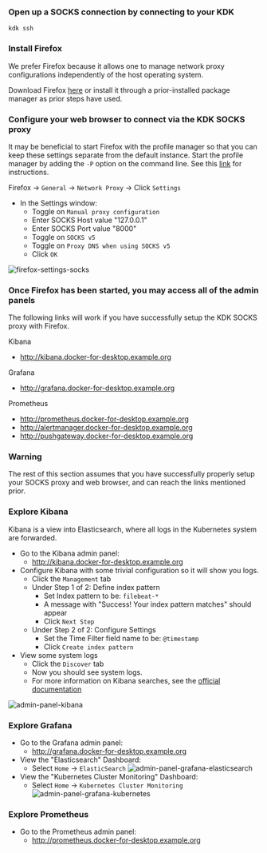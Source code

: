 ### Open up a SOCKS connection by connecting to your KDK

```
kdk ssh
```

### Install Firefox

We prefer Firefox because it allows one to manage network proxy configurations independently of the host operating
system.

Download Firefox [here](https://www.mozilla.org/en-US/firefox/new/) or install it through a prior-installed package
manager as prior steps have used.

### Configure your web browser to connect via the KDK SOCKS proxy

It may be beneficial to start Firefox with the profile manager so that you can keep these settings separate from the
default instance.  Start the profile manager by adding the `-P` option on the command line.  See this
[link](https://support.mozilla.org/en-US/kb/profile-manager-create-and-remove-firefox-profiles) for instructions.

Firefox -> `General` -> `Network Proxy` -> Click `Settings`

- In the Settings window:
  - Toggle on `Manual proxy configuration`
  - Enter SOCKS Host value "127.0.0.1"
  - Enter SOCKS Port value "8000"
  - Toggle on `SOCKS v5`
  - Toggle on `Proxy DNS when using SOCKS v5`
  - Click `OK`

![firefox-settings-socks](/images/firefox-settings-socks.png)

### Once Firefox has been started, you may access all of the admin panels

The following links will work if you have successfully setup the KDK SOCKS proxy with Firefox.

<div hidden comment>$ kubectl get ing| grep -v HOSTS| awk '{print "http://" $2}'</div>

Kibana

* http://kibana.docker-for-desktop.example.org

Grafana

* http://grafana.docker-for-desktop.example.org

Prometheus

* http://prometheus.docker-for-desktop.example.org
* http://alertmanager.docker-for-desktop.example.org
* http://pushgateway.docker-for-desktop.example.org


### Warning

The rest of this section assumes that you have successfully properly setup your SOCKS proxy and web browser, and can
reach the links mentioned prior.

### Explore Kibana

Kibana is a view into Elasticsearch, where all logs in the Kubernetes system are forwarded.

* Go to the Kibana admin panel:
  * http://kibana.docker-for-desktop.example.org
* Configure Kibana with some trivial configuration so it will show you logs.
  * Click the `Management` tab
  * Under Step 1 of 2: Define index pattern
    * Set Index pattern to be: `filebeat-*`
    * A message with "Success!  Your index pattern matches" should appear
    * Click `Next Step`
  * Under Step 2 of 2: Configure Settings
    * Set the Time Filter field name to be: `@timestamp`
    * Click `Create index pattern`
* View some system logs
  * Click the `Discover` tab
  * Now you should see system logs.
  * For more information on Kibana searches, see the [official documentation](https://www.elastic.co/guide/en/kibana/current/search.html)

![admin-panel-kibana](/images/admin-panel-kibana.png)


### Explore Grafana

* Go to the Grafana admin panel:
  * http://grafana.docker-for-desktop.example.org
* View the "Elasticsearch" Dashboard:
  * Select `Home` -> `ElasticSearch`
![admin-panel-grafana-elasticsearch](/images/admin-panel-grafana-elasticsearch.png)
* View the "Kubernetes Cluster Monitoring" Dashboard:
  * Select `Home` -> `Kubernetes Cluster Monitoring`
![admin-panel-grafana-kubernetes](/images/admin-panel-grafana-kubernetes.png)


### Explore Prometheus

* Go to the Prometheus admin panel:
  * http://prometheus.docker-for-desktop.example.org
